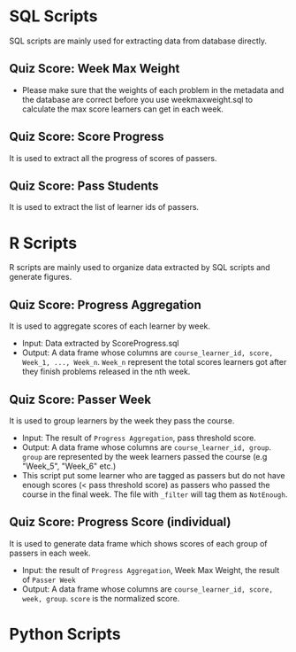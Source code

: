 # SQL Scripts
SQL scripts are mainly used for extracting data from database directly.

## Quiz Score: Week Max Weight
* Please make sure that the weights of each problem in the metadata and the database are correct before you use weekmaxweight.sql to calculate the max score learners can get in each week.

## Quiz Score: Score Progress
It is used to extract all the progress of scores of passers.

## Quiz Score: Pass Students
It is used to extract the list of learner ids of passers.

# R Scripts
R scripts are mainly used to organize data extracted by SQL scripts and generate figures.

## Quiz Score: Progress Aggregation
It is used to aggregate scores of each learner by week.

* Input: Data extracted by ScoreProgress.sql
* Output: A data frame whose columns are ```course_learner_id, score, Week_1, ..., Week_n```. ```Week_n``` represent the total scores learners got after they finish problems released in the nth week.

## Quiz Score: Passer Week
It is used to group learners by the week they pass the course.

* Input: The result of ```Progress Aggregation```, pass threshold score.
* Output: A data frame whose columns are ```course_learner_id, group```. ```group``` are represented by the week learners passed the course (e.g "Week_5", "Week_6" etc.)
* This script put some learner who are tagged as passers but do not have enough scores (< pass threshold score) as passers who passed the course in the final week. The file with ```_filter``` will tag them as ```NotEnough```.

## Quiz Score: Progress Score (individual)
It is used to generate data frame which shows scores of each group of passers in each week.

* Input: the result of ```Progress Aggregation```, Week Max Weight, the result of ```Passer Week```
* Output: A data frame whose columns are ```course_learner_id, score, week, group```. ```score``` is the normalized score.


# Python Scripts